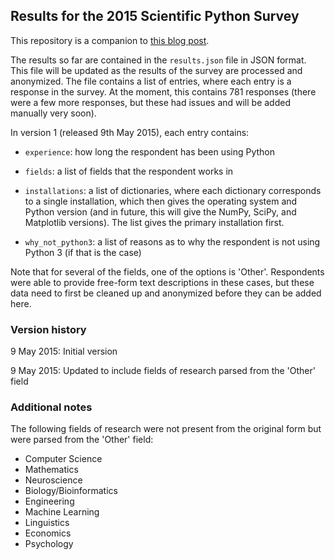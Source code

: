 Results for the 2015 Scientific Python Survey
---------------------------------------------

This repository is a companion to [this blog post](http://astrofrog.github.io/blog/2015/05/09/2015-survey-results/).

The results so far are contained in the ``results.json`` file in JSON format.
This file will be updated as the results of the survey are processed and
anonymized. The file contains a list of entries, where each entry is a response in the survey. At the moment, this contains 781 responses (there were a few more responses, but these had issues and will be added manually very soon). 

In version 1 (released 9th May 2015), each entry contains:

* ``experience``: how long the respondent has been using Python

* ``fields``: a list of fields that the respondent works in

* ``installations``: a list of dictionaries, where each dictionary
  corresponds to a single installation, which then gives the operating system
  and Python version (and in future, this will give the NumPy, SciPy, and
  Matplotlib versions). The list gives the primary installation first.

* ``why_not_python3``: a list of reasons as to why the respondent is not using Python 3 (if that is the case)

Note that for several of the fields, one of the options is 'Other'.
Respondents were able to provide free-form text descriptions in these cases,
but these data need to first be cleaned up and anonymized before they can be
added here.

### Version history

9 May 2015: Initial version

9 May 2015: Updated to include fields of research parsed from the 'Other' field

### Additional notes

The following fields of research were not present from the original form but
were parsed from the 'Other' field:

* Computer Science
* Mathematics
* Neuroscience
* Biology/Bioinformatics
* Engineering
* Machine Learning
* Linguistics
* Economics
* Psychology







